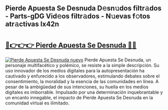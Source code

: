 ## Pierde Apuesta Se Desnuda D𝚎sn𝚞dos filtr𝚊dos - Parts-gDG Vid𝚎os filtr𝚊dos - N𝚞evas f𝚘tos atr𝚊ctivas lx42n

# <h2><a href="http://mb8xr6.tromn.icu/?c=Pierde+Apuesta+Se+Desnuda">🔗👉👉👉 Pierde Apuesta Se Desnuda 🔗🔗</a></h2>

[![Pierde Apuesta Se Desnuda nuevo](https://i.imgur.com/pEAQMta.gif)](http://mb8xr6.tromn.icu/?c=Pierde+Apuesta+Se+Desnuda)
Pierde Apuesta Se Desnuda, un personaje multifacético y polémico, se resiste a la simple descripción. Su uso innovador de los medios digitales para la autopresentación ha cautivado y enfurecido a los observadores, estimulando debates sobre el consentimiento, la moralidad y la esencia de las comunidades en línea. A pesar de la ambigüedad de sus intenciones, su huella en los medios digitales es imborrable. Impulsado por una determinación inquebrantable y un encanto innegable, el impacto de Pierde Apuesta Se Desnuda en la comunidad virtual es ilimitado.
